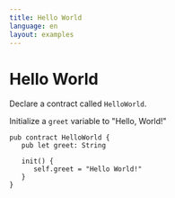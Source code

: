 ```yaml
---
title: Hello World
language: en
layout: examples
---
```


# Hello World

Declare a contract called `HelloWorld`.

Initialize a `greet` variable to "Hello, World!"

```cadence
pub contract HelloWorld {
   pub let greet: String

   init() {
      self.greet = "Hello World!"
   }
}
```
